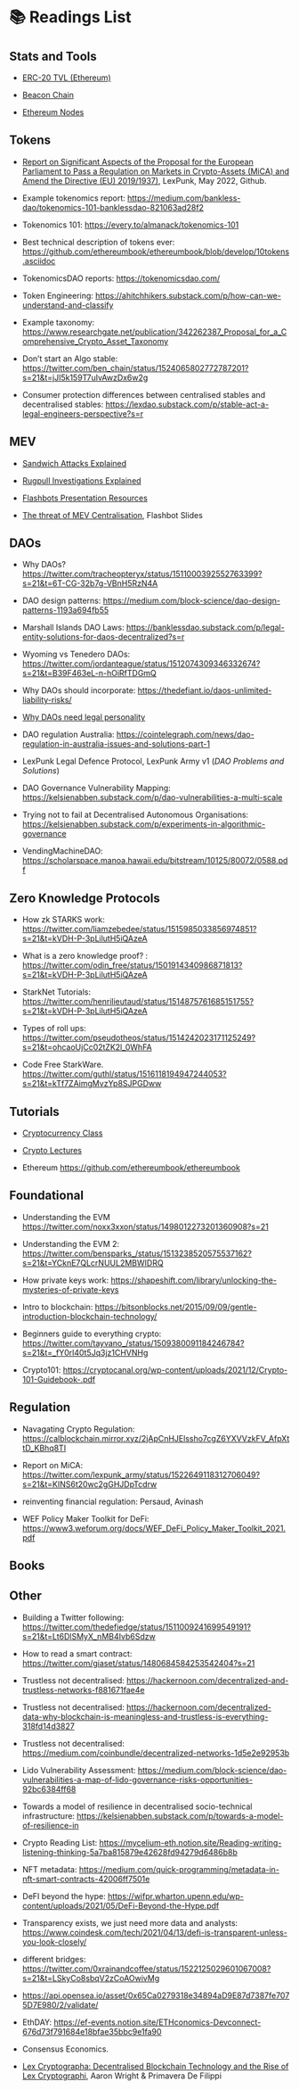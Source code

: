 # 📚 Readings List

## Stats and Tools

- [ERC-20 TVL (Ethereum)](https://ultrasound.money)

- [Beacon Chain](https://twitter.com/superphiz/status/1512770843285327875?s=21&t=RMgFuOl3LvGBK1rwFC_51Q)

- [Ethereum Nodes](https://www.ethernodes.org)


## Tokens
- [Report on Significant Aspects of the Proposal for the European Parliament to Pass a Regulation on Markets in Crypto-Assets (MiCA) and Amend the Directive (EU) 2019/1937)](https://github.com/LeXpunK-Army/MiCA-GUIDANCE/blob/main/LexPunkMiCAReport.pdf), LexPunk, May 2022, Github. 

- Example tokenomics report: https://medium.com/bankless-dao/tokenomics-101-banklessdao-821063ad28f2

- Tokenomics 101: https://every.to/almanack/tokenomics-101

- Best technical description of tokens ever: https://github.com/ethereumbook/ethereumbook/blob/develop/10tokens.asciidoc 

- TokenomicsDAO reports: https://tokenomicsdao.com/

- Token Engineering: https://ahitchhikers.substack.com/p/how-can-we-understand-and-classify

- Example taxonomy: https://www.researchgate.net/publication/342262387_Proposal_for_a_Comprehensive_Crypto_Asset_Taxonomy

- Don’t start an Algo stable: https://twitter.com/ben_chain/status/1524065802772787201?s=21&t=jJI5k159T7uIvAwzDx6w2g

- Consumer protection differences between centralised stables and decentralised stables: https://lexdao.substack.com/p/stable-act-a-legal-engineers-perspective?s=r


## MEV

- [Sandwich Attacks Explained](https://twitter.com/0x_beans/status/1505181554351378439?s=21)

- [Rugpull Investigations Explained](https://twitter.com/exlawyernft/status/1507194315675643925?s=21)

- [Flashbots Presentation Resources](https://flashbots.notion.site/flashbots/mev-day-836f88806995412dabc1c7bb7ce4e830)

- [The threat of MEV Centralisation](https://docs.google.com/presentation/d/10I5nDokdO_KR94way-QfcD8ucroOLkHczSMOBWUMYME/edit#slide=id.p), Flashbot Slides  


## DAOs

- Why DAOs? https://twitter.com/tracheopteryx/status/1511000392552763399?s=21&t=6T-CG-32b7g-VBnH5RzN4A
 
- DAO design patterns: https://medium.com/block-science/dao-design-patterns-1193a694fb55

- Marshall Islands DAO Laws: https://banklessdao.substack.com/p/legal-entity-solutions-for-daos-decentralized?s=r

- Wyoming vs Tenedero DAOs: https://twitter.com/jordanteague/status/1512074309346332674?s=21&t=B39F463eL-n-hOiRfTDGmQ

- Why DAOs should incorporate: https://thedefiant.io/daos-unlimited-liability-risks/

- [Why DAOs need legal personality](https://unchainedpodcast.com/can-a-dao-go-to-court-according-to-two-dao-legal-experts-probably/)

- DAO regulation Australia: https://cointelegraph.com/news/dao-regulation-in-australia-issues-and-solutions-part-1

- LexPunk Legal Defence Protocol, LexPunk Army v1 (*DAO Problems and Solutions*)

- DAO Governance Vulnerability Mapping: https://kelsienabben.substack.com/p/dao-vulnerabilities-a-multi-scale

- Trying not to fail at Decentralised Autonomous Organisations: https://kelsienabben.substack.com/p/experiments-in-algorithmic-governance

- VendingMachineDAO: https://scholarspace.manoa.hawaii.edu/bitstream/10125/80072/0588.pdf


## Zero Knowledge Protocols
         
- How zk STARKS work: https://twitter.com/liamzebedee/status/1515985033856974851?s=21&t=kVDH-P-3pLilutH5iQAzeA

- What is a zero knowledge proof? : https://twitter.com/odin_free/status/1501914340986871813?s=21&t=kVDH-P-3pLilutH5iQAzeA

- StarkNet Tutorials: https://twitter.com/henrilieutaud/status/1514875761685151755?s=21&t=kVDH-P-3pLilutH5iQAzeA

- Types of roll ups: https://twitter.com/pseudotheos/status/1514242023171125249?s=21&t=ohcaoUjCc02tZK2l_0WhFA

- Code Free StarkWare. https://twitter.com/guthl/status/1516118194947244053?s=21&t=kTf7ZAimgMvzYp8SJPGDww


## Tutorials
- [Cryptocurrency Class](https://cryptocurrencyclass.github.io)

- [Crypto Lectures](Cryptolectures.io)

- Ethereum https://github.com/ethereumbook/ethereumbook


## Foundational

- Understanding the EVM https://twitter.com/noxx3xxon/status/1498012273201360908?s=21

- Understanding the EVM 2: https://twitter.com/bensparks_/status/1513238520575537162?s=21&t=YCknE7QLcrNUUL2MBWIDRQ

- How private keys work: https://shapeshift.com/library/unlocking-the-mysteries-of-private-keys

- Intro to blockchain: https://bitsonblocks.net/2015/09/09/gentle-introduction-blockchain-technology/

- Beginners guide to everything crypto: https://twitter.com/tayvano_/status/1509380091184246784?s=21&t=_fY0rl40t5Jq3jz1CHVNHg

- Crypto101: https://cryptocanal.org/wp-content/uploads/2021/12/Crypto-101-Guidebook-.pdf

## Regulation

- Navagating Crypto Regulation: https://calblockchain.mirror.xyz/2jApCnHJElssho7cgZ6YXVVzkFV_AfpXttD_KBhq8TI

- Report on MiCA: https://twitter.com/lexpunk_army/status/1522649118312706049?s=21&t=KINS6t20wc2gGHJDpTcdrw

- reinventing financial regulation: Persaud, Avinash 

- WEF Policy Maker Toolkit for DeFi: https://www3.weforum.org/docs/WEF_DeFi_Policy_Maker_Toolkit_2021.pdf

## Books 



## Other

- Building a Twitter following: https://twitter.com/thedefiedge/status/1511009241699549191?s=21&t=Lt6DlSMyX_nMB4Ivb6Sdzw

- How to read a smart contract: https://twitter.com/giaset/status/1480684584253542404?s=21

- Trustless not decentralised: https://hackernoon.com/decentralized-and-trustless-networks-f881671fae4e

- Trustless not decentralised: https://hackernoon.com/decentralized-data-why-blockchain-is-meaningless-and-trustless-is-everything-318fd14d3827

- Trustless not decentralised: https://medium.com/coinbundle/decentralized-networks-1d5e2e92953b

- Lido Vulnerability Assessment: https://medium.com/block-science/dao-vulnerabilities-a-map-of-lido-governance-risks-opportunities-92bc6384ff68

- Towards a model of resilience in decentralised socio-technical infrastructure: https://kelsienabben.substack.com/p/towards-a-model-of-resilience-in

- Crypto Reading List: https://mycelium-eth.notion.site/Reading-writing-listening-thinking-5a7ba815879e42628fd94279d6486b8b

- NFT metadata: https://medium.com/quick-programming/metadata-in-nft-smart-contracts-42006ff7501e

- DeFI beyond the hype: https://wifpr.wharton.upenn.edu/wp-content/uploads/2021/05/DeFi-Beyond-the-Hype.pdf

- Transparency exists, we just need more data and analysts: https://www.coindesk.com/tech/2021/04/13/defi-is-transparent-unless-you-look-closely/

- different bridges: https://twitter.com/0xrainandcoffee/status/1522125029601067008?s=21&t=LSkyCo8sbqV2zCoAOwivMg

- https://api.opensea.io/asset/0x65Ca0279318e34894aD9E87d7387fe7075D7E980/2/validate/ 

- EthDAY: https://ef-events.notion.site/ETHconomics-Devconnect-676d73f791684e18bfae35bbc9e1fa90

- Consensus Economics.

- [Lex Cryptographa: Decentralised Blockchain Technology and the Rise of Lex Cryptographi](https://deliverypdf.ssrn.com/delivery.php?ID=103001127120086069090073119091074064054034061037083025066004086010002124023064009120098060061014119026053121091072083096083126041004031050048093066006094096100028098042059073027083006102065001023088086123117024096003118126076028010012097101112015093082&EXT=pdf&INDEX=TRUE), Aaron Wright & Primavera De Filippi



